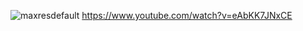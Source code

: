 ![maxresdefault](https://github.com/user-attachments/assets/89404200-eb3f-4510-9b77-4d343674cb45)
https://www.youtube.com/watch?v=eAbKK7JNxCE
